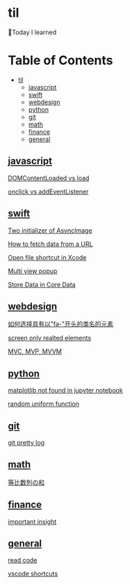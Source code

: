 # til

📝Today I learned

Table of Contents
=================

   * [til](#til)
      * [javascript](#javascript)
      * [swift](#swift)
      * [webdesign](#webdesign)
      * [python](#python)
      * [git](#git)
      * [math](#math)
      * [finance](#finance)
      * [general](#general)


## [javascript](./javascript/)

[DOMContentLoaded vs load](./javascript/domcontentloaded-vs-load.md)

[onclick vs addEventListener](./javascript/on-event.md)

## [swift](./swift/)

[Two initializer of AsyncImage](./swift/asyncimage.md)

[How to fetch data from a URL](./swift/fetch-data.md)

[Open file shortcut in Xcode](./swift/xcode-openfile.md)

[Multi view popup](./swift/multiViewPopup.md)

[Store Data in Core Data](./swift/store-core-data.md)

## [webdesign](./webdesign/)

[如何选择具有以"fa-"开头的类名的元素](./webdesign/css-selector-fa.md)

[screen only realted elements](./webdesign/screen-only.md)

[MVC, MVP, MVVM](./webdesign/mvc-mvvm.md)

## [python](./python/)

[matplotlib not found in jupyter notebook](./python/notebook-matplotlib-not-found.md)

[random uniform function](./python/random-uniform.md)

## [git](./git/)

[git pretty log](./git/pretty-log.md)

## [math](./math/)

[等比数列の和](./math/sum-of-geometric-progression.md)

## [finance](./finance/)

[important insight](./finance/important-insight.md)

## [general](./general/)

[read code](./general/read-code.md)

[vscode shortcuts](./general/vscode-shortcut.md)